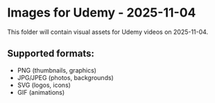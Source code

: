 # Images for Udemy - 2025-11-04

This folder will contain visual assets for Udemy videos on 2025-11-04.

## Supported formats:
- PNG (thumbnails, graphics)
- JPG/JPEG (photos, backgrounds)
- SVG (logos, icons)
- GIF (animations)
